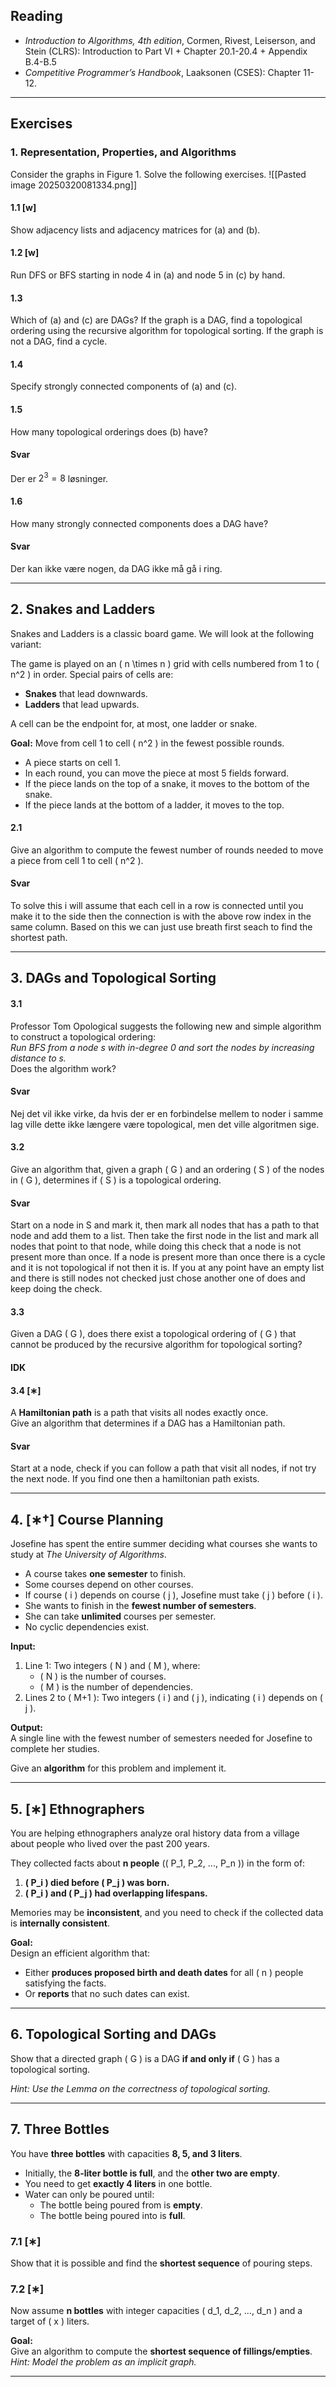 ## Reading

- *Introduction to Algorithms, 4th edition*, Cormen, Rivest, Leiserson, and Stein (CLRS): Introduction to Part VI + Chapter 20.1-20.4 + Appendix B.4-B.5  
- *Competitive Programmer’s Handbook*, Laaksonen (CSES): Chapter 11-12.

---

## Exercises

### 1. Representation, Properties, and Algorithms  
Consider the graphs in Figure 1. Solve the following exercises.
![[Pasted image 20250320081334.png]]
#### 1.1 [w]  
Show adjacency lists and adjacency matrices for (a) and (b).

#### 1.2 [w]  
Run DFS or BFS starting in node 4 in (a) and node 5 in (c) by hand.

#### 1.3  
Which of (a) and (c) are DAGs? If the graph is a DAG, find a topological ordering using the recursive algorithm for topological sorting. If the graph is not a DAG, find a cycle.

#### 1.4  
Specify strongly connected components of (a) and (c).

#### 1.5  
How many topological orderings does (b) have?
#### Svar
Der er $2^3 = 8$ løsninger. 
#### 1.6  
How many strongly connected components does a DAG have?
#### Svar
Der kan ikke være nogen, da DAG ikke må gå i ring.

---

## 2. Snakes and Ladders  
Snakes and Ladders is a classic board game. We will look at the following variant:

The game is played on an \( n \times n \) grid with cells numbered from 1 to \( n^2 \) in order. Special pairs of cells are:
- **Snakes** that lead downwards.
- **Ladders** that lead upwards.

A cell can be the endpoint for, at most, one ladder or snake.

**Goal:** Move from cell 1 to cell \( n^2 \) in the fewest possible rounds.  
- A piece starts on cell 1.
- In each round, you can move the piece at most 5 fields forward.
- If the piece lands on the top of a snake, it moves to the bottom of the snake.
- If the piece lands at the bottom of a ladder, it moves to the top.

#### 2.1  
Give an algorithm to compute the fewest number of rounds needed to move a piece from cell 1 to cell \( n^2 \).
#### Svar
To solve this i will assume that each cell in a row is connected until you make it to the side then the connection is with the above row index in the same column. Based on this we can just use breath first seach to find the shortest path.

---

## 3. DAGs and Topological Sorting

#### 3.1  
Professor Tom Opological suggests the following new and simple algorithm to construct a topological ordering:  
*Run BFS from a node s with in-degree 0 and sort the nodes by increasing distance to s.*  
Does the algorithm work?
#### Svar
Nej det vil ikke virke, da hvis der er en forbindelse mellem to noder i samme lag ville dette ikke længere være topological, men det ville algoritmen sige.
#### 3.2  
Give an algorithm that, given a graph \( G \) and an ordering \( S \) of the nodes in \( G \), determines if \( S \) is a topological ordering.
#### Svar
Start on a node in S and mark it, then mark all nodes that has a path to that node and add them to a list. Then take the first node in the list and mark all nodes that point to that node, while doing this check that a node is not present more than once. If a node is present more than once there is a cycle and it is not topological if not then it is. If you at any point have an empty list and there is still nodes not checked just chose another one of does and keep doing the check.
#### 3.3  
Given a DAG \( G \), does there exist a topological ordering of \( G \) that cannot be produced by the recursive algorithm for topological sorting?
#### IDK
#### 3.4 [∗]  
A **Hamiltonian path** is a path that visits all nodes exactly once.  
Give an algorithm that determines if a DAG has a Hamiltonian path.
#### Svar
Start at a node, check if you can follow a path that visit all nodes, if not try the next node. If you find one then a hamiltonian path exists.

---

## 4. [∗†] Course Planning  
Josefine has spent the entire summer deciding what courses she wants to study at *The University of Algorithms*.

- A course takes **one semester** to finish.
- Some courses depend on other courses.
- If course \( i \) depends on course \( j \), Josefine must take \( j \) before \( i \).
- She wants to finish in the **fewest number of semesters**.
- She can take **unlimited** courses per semester.
- No cyclic dependencies exist.

**Input:**  
1. Line 1: Two integers \( N \) and \( M \), where:
   - \( N \) is the number of courses.
   - \( M \) is the number of dependencies.
2. Lines 2 to \( M+1 \): Two integers \( i \) and \( j \), indicating \( i \) depends on \( j \).

**Output:**  
A single line with the fewest number of semesters needed for Josefine to complete her studies.

Give an **algorithm** for this problem and implement it.

---

## 5. [∗] Ethnographers  

You are helping ethnographers analyze oral history data from a village about people who lived over the past 200 years.  

They collected facts about **n people** (\( P_1, P_2, ..., P_n \)) in the form of:

1. **\( P_i \) died before \( P_j \) was born.**
2. **\( P_i \) and \( P_j \) had overlapping lifespans.**

Memories may be **inconsistent**, and you need to check if the collected data is **internally consistent**.

**Goal:**  
Design an efficient algorithm that:
- Either **produces proposed birth and death dates** for all \( n \) people satisfying the facts.
- Or **reports** that no such dates can exist.

---

## 6. Topological Sorting and DAGs  
Show that a directed graph \( G \) is a DAG **if and only if** \( G \) has a topological sorting.  

*Hint: Use the Lemma on the correctness of topological sorting.*

---

## 7. Three Bottles  

You have **three bottles** with capacities **8, 5, and 3 liters**.  
- Initially, the **8-liter bottle is full**, and the **other two are empty**.
- You need to get **exactly 4 liters** in one bottle.
- Water can only be poured until:
  - The bottle being poured from is **empty**.
  - The bottle being poured into is **full**.

### 7.1 [∗]  
Show that it is possible and find the **shortest sequence** of pouring steps.

### 7.2 [∗]  
Now assume **n bottles** with integer capacities \( d_1, d_2, ..., d_n \) and a target of \( x \) liters.

**Goal:**  
Give an algorithm to compute the **shortest sequence of fillings/empties**.  
*Hint: Model the problem as an implicit graph.*

---
